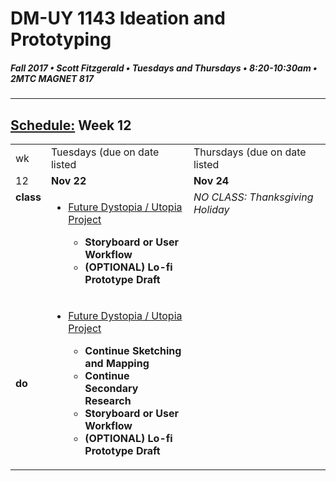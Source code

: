 # DM-UY 1143 Ideation and Prototyping
##### Fall 2017 • Scott Fitzgerald • Tuesdays and Thursdays • 8:20-10:30am • 2MTC MAGNET 817

---
## [Schedule:](schedule.md) Week 12


<table>
<tr>
<td>wk</td>
<td>Tuesdays (due on date listed</td>
<td>Thursdays (due on date listed</td>
</tr>
<tr>
  <td valign="top">12</td>
  <td valign="top" width="48%"><strong>Nov 22</strong></td>
  <td valign="top" width="48%"><strong>Nov 24</strong></td>
</tr>
<tr>
<td valign="top"><strong>class</strong></td>
<td valign="top">
<ul>
<li><a href="future.md">Future Dystopia / Utopia Project</a>
</li>
        <strong>
        <ul>
        <li>Storyboard or User Workflow</li>
        <li>(OPTIONAL) Lo-fi Prototype Draft</li>
        </ul>
        </strong>
        </ul>
 </td>

<!-- 2nd column class -->
<td valign="top" width="48%"><i>NO CLASS: Thanksgiving Holiday</i></td>
</tr>


<tr>
<td><strong>do</strong></td>
<td>
<ul>
<li><a href="future.md">Future Dystopia / Utopia Project</a>
</li>
        <strong>
        <ul>
        <li>Continue Sketching and Mapping</li>
        <li>Continue Secondary Research</li>
        <li>Storyboard or User Workflow</li>
        <li>(OPTIONAL) Lo-fi Prototype Draft</li>
        </ul>
        </strong>
        </ul></td>
<td></td>
</tr>
</table>
